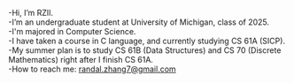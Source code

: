 -Hi, I’m RZII.<br/>
-I’m an undergraduate student at University of Michigan, class of 2025.<br/>
-I'm majored in Computer Science.<br/>
-I have taken a course in C language, and currently studying CS 61A (SICP).<br/>
-My summer plan is to study CS 61B (Data Structures) and CS 70 (Discrete Mathematics) right after I finish CS 61A.<br/>
-How to reach me: randal.zhang7@gmail.com<br/>

<!---
RZII/RZII is a ✨ special ✨ repository because its `README.md` (this file) appears on your GitHub profile.
You can click the Preview link to take a look at your changes.
--->
